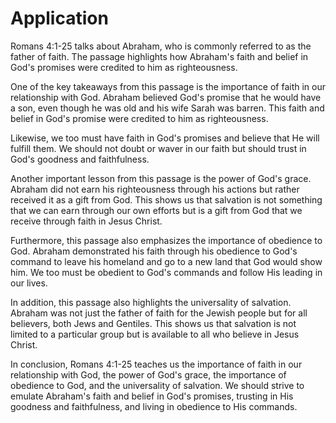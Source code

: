 # Application

Romans 4:1-25 talks about Abraham, who is commonly referred to as the father of faith. The passage highlights how Abraham's faith and belief in God's promises were credited to him as righteousness.

One of the key takeaways from this passage is the importance of faith in our relationship with God. Abraham believed God's promise that he would have a son, even though he was old and his wife Sarah was barren. This faith and belief in God's promise were credited to him as righteousness.

Likewise, we too must have faith in God's promises and believe that He will fulfill them. We should not doubt or waver in our faith but should trust in God's goodness and faithfulness.

Another important lesson from this passage is the power of God's grace. Abraham did not earn his righteousness through his actions but rather received it as a gift from God. This shows us that salvation is not something that we can earn through our own efforts but is a gift from God that we receive through faith in Jesus Christ.

Furthermore, this passage also emphasizes the importance of obedience to God. Abraham demonstrated his faith through his obedience to God's command to leave his homeland and go to a new land that God would show him. We too must be obedient to God's commands and follow His leading in our lives.

In addition, this passage also highlights the universality of salvation. Abraham was not just the father of faith for the Jewish people but for all believers, both Jews and Gentiles. This shows us that salvation is not limited to a particular group but is available to all who believe in Jesus Christ.

In conclusion, Romans 4:1-25 teaches us the importance of faith in our relationship with God, the power of God's grace, the importance of obedience to God, and the universality of salvation. We should strive to emulate Abraham's faith and belief in God's promises, trusting in His goodness and faithfulness, and living in obedience to His commands.